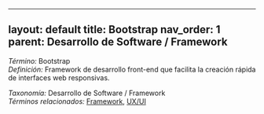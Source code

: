 
---
layout: default
title: Bootstrap
nav_order: 1
parent: Desarrollo de Software / Framework
---

*Término:* Bootstrap  
*Definición:* Framework de desarrollo front-end que facilita la creación rápida de interfaces web responsivas.

*Taxonomía:* Desarrollo de Software / Framework  
*Términos relacionados:* [Framework](https://maleniski.github.io/diccionario-angl-tec-mx/docs/alfabeticamente/F/framework/), [UX/UI](https://maleniski.github.io/diccionario-angl-tec-mx/docs/alfabeticamente/U/uxui/)
